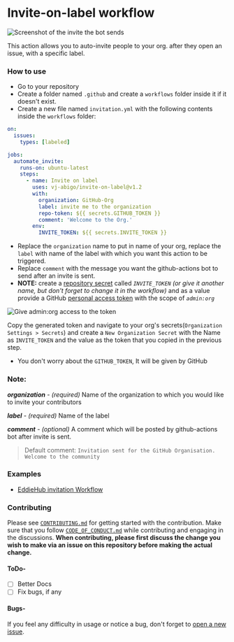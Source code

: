 # Invite-on-label workflow

![Screenshot of the invite the bot sends](https://user-images.githubusercontent.com/62864373/109786137-dc3b1280-7c32-11eb-9f10-e0e8ed936d2e.png)

This action allows you to auto-invite people to your org. after they open an issue, with a specific label.

### How to use
- Go to your repository
- Create a folder named `.github` and create a `workflows` folder inside it if it doesn't exist.
- Create a new file named `invitation.yml` with the following contents inside the `workflows` folder:
```yml
on:
  issues:
    types: [labeled]

jobs:
  automate_invite:
    runs-on: ubuntu-latest
    steps:
      - name: Invite on label
        uses: vj-abigo/invite-on-label@v1.2
        with:
          organization: GitHub-Org
          label: invite me to the organization
          repo-token: ${{ secrets.GITHUB_TOKEN }}
          comment: 'Welcome to the Org.'
        env:
          INVITE_TOKEN: ${{ secrets.INVITE_TOKEN }}
``` 

- Replace the `organization` name to put in name of your org, replace the `label` with name of the label with which you want this action to be triggered.
- Replace `comment` with the message you want the github-actions bot to send after an invite is sent.
- **NOTE:** create a [repository secret](https://help.github.com/en/actions/automating-your-workflow-with-github-actions/creating-and-using-encrypted-secrets) called _`INVITE_TOKEN`_ _(or give it another name, but don't forget to change it in the workflow)_ and as a value provide a GitHub [personal access token](https://github.com/settings/tokens) with the scope of _`admin:org`_

![Give admin:org access to the token](https://user-images.githubusercontent.com/43115551/109795252-b450ac80-7c3c-11eb-8de7-5dc5d600f82e.png)

Copy the generated token and navigate to your org's secrets(`Organization Settings > Secrets`) and create a `New Organization Secret` with the Name as `INVITE_TOKEN` and the value as the token that you copied in the previous step.
- You don't worry about the `GITHUB_TOKEN`, It will be given by GitHub

### Note:

**_organization_** - _(required)_ Name of the organization to which you would like to invite your contributors

**_label_** - _(required)_ Name of the label

**_comment_** - _(optional)_ A comment which will be posted by github-actions bot after invite is sent.

> Default comment: `Invitation sent for the GitHub Organisation. Welcome to the community`


### Examples
- [EddieHub invitation Workflow](https://github.com/EddieHubCommunity/support/blob/main/.github/workflows/invitation.yml)

### Contributing
Please see [`CONTRIBUTING.md`](./CONTRIBUTING.md) for getting started with the contribution. Make sure that you follow [`CODE_OF_CONDUCT.md`](./CODE_OF_CONDUCT.md) while contributing and engaging in the discussions. **When contributing, please first discuss the change you wish to make via an issue on this repository before making the actual change.**

#### ToDo-
- [ ] Better Docs
- [ ] Fix bugs, if any
#### Bugs-
If you feel any difficulty in usage or notice a bug, don't forget to [open a new issue](https://github.com/vj-abigo/invite-on-label/issues/new).
